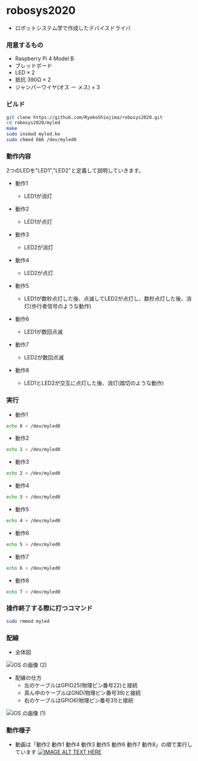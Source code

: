 # robosys2020
 - ロボットシステム学で作成したデバイスドライバ

### 用意するもの
 - Raspberry Pi 4 Model B
 - ブレッドボード
 - LED × 2
 - 抵抗 390Ω × 2
 - ジャンパーワイヤ(オス ー メス) × 3

### ビルド

```sh
git clone https://github.com/RyokoShiojima/robosys2020.git
cd robosys2020/myled
make
sudo insmod myled.ko
sudo chmod 666 /dev/myled0
```

### 動作内容

2つのLEDを"LED1","LED2"と定義して説明していきます。

 - 動作1
   - LED1が消灯

 - 動作2
   - LED1が点灯

 - 動作3
   - LED2が消灯

 - 動作4
   - LED2が点灯

 - 動作5
   - LED1が数秒点灯した後、点滅してLED2が点灯し、数秒点灯した後、消灯(歩行者信号のような動作)

 - 動作6
   - LED1が数回点滅

 - 動作7
   - LED2が数回点滅

 - 動作8
   - LED1とLED2が交互に点灯した後、消灯(踏切のような動作)

### 実行

 - 動作1
```sh
echo 0 > /dev/myled0
```

 - 動作2
```sh
echo 1 > /dev/myled0
```

 - 動作3
```sh
echo 2 > /dev/myled0
```

 - 動作4
```sh
echo 3 > /dev/myled0
```

 - 動作5
```sh
echo 4 > /dev/myled0
```

 - 動作6
```sh
echo 5 > /dev/myled0
```

 - 動作7
```sh
echo 6 > /dev/myled0
```

 - 動作8
```sh
echo 7 > /dev/myled0
```

### 操作終了する際に打つコマンド
```sh
sudo rmmod myled
```

### 配線

 - 全体図

![iOS の画像 (2)](https://user-images.githubusercontent.com/40712113/101236979-8aa8e780-3718-11eb-97cc-e362ce28bb3a.jpg)

 - 配線の仕方
   - 左のケーブルはGPIO25(物理ピン番号22)と接続
   - 真ん中のケーブルはGND(物理ピン番号39)と接続
   - 右のケーブルはGPIO6(物理ピン番号31)と接続

![iOS の画像 (1)](https://user-images.githubusercontent.com/40712113/101236894-06eefb00-3718-11eb-8a85-de600cd2da4f.jpg)


### 動作様子
 - 動画は「動作2 動作1 動作4 動作3 動作5 動作6 動作7 動作8」の順で実行しています
[![IMAGE ALT TEXT HERE](http://img.youtube.com/vi/7Iw7LvhsB9o/0.jpg)](https://www.youtube.com/watch?v=7Iw7LvhsB9o)
